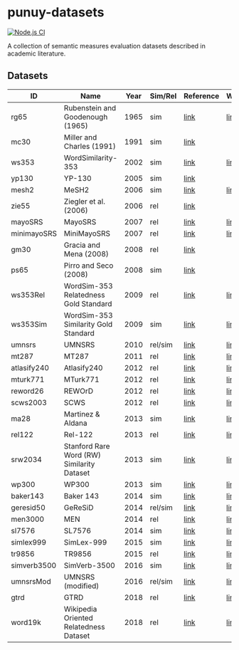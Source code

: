 # punuy-datasets

[![Node.js CI](https://github.com/andrefs/punuy-datasets/actions/workflows/node.js.yml/badge.svg)](https://github.com/andrefs/punuy-datasets/actions/workflows/node.js.yml)

A collection of semantic measures evaluation datasets described in academic literature.

## Datasets

<!-- datasets-section-start -->
<!-- Automatically generated by ./src/scripts/update-readme.ts -->

| ID | Name | Year | Sim/Rel | Reference | Website | 
| --- | --- | --- | --- | --- | --- | 
| rg65 | Rubenstein and Goodenough (1965) | 1965 | sim | [link](https://dl.acm.org/doi/pdf/10.1145/365628.365657) | [link](https://dl.acm.org/doi/pdf/10.1145/365628.365657) | 
| mc30 | Miller and Charles (1991) | 1991 | sim | [link](https://sci-hub.se/https://doi.org/10.1080/01690969108406936) |  | 
| ws353 | WordSimilarity-353 | 2002 | sim | [link](https://www.cs.tau.ac.il/~ruppin/p116-finkelstein.pdf) | [link](https://www.cs.technion.ac.il/~gabr/resources/data/wordsim353/) | 
| yp130 | YP-130 | 2005 | sim | [link](http://david.wardpowers.info/Research/AI/papers/200601-GWC-VerbSimWN.pdf) |  | 
| mesh2 | MeSH2 | 2006 | sim | [link](https://users.uop.gr/~praftop/papers/pdf/wms06-PVHR.pdf) | [link](https://www.intelligence.tuc.gr/similarity/datasets.php) | 
| zie55 | Ziegler et al. (2006) | 2006 | rel | [link](https://web.archive.org/web/20070824183036id_/http://www.informatik.uni-freiburg.de/~ksimon/papers/CIKM-06-Proximity.pdf) |  | 
| mayoSRS | MayoSRS | 2007 | rel | [link](https://www.sciencedirect.com/science/article/pii/S1532046406000645?via%3Dihub) | [link](https://conservancy.umn.edu/handle/11299/196265) | 
| minimayoSRS | MiniMayoSRS | 2007 | rel | [link](https://www.sciencedirect.com/science/article/pii/S1532046406000645?via%3Dihub) | [link](https://conservancy.umn.edu/handle/11299/196265) | 
| gm30 | Gracia and Mena (2008) | 2008 | rel | [link](https://oa.upm.es/6549/1/Web-based_Measure.pdf) |  | 
| ps65 | Pirro and Seco (2008) | 2008 | sim | [link](https://dl.acm.org/doi/abs/10.1007/978-3-540-88873-4_25) |  | 
| ws353Rel | WordSim-353 Relatedness Gold Standard | 2009 | rel | [link](https://aclanthology.org/N09-1003.pdf) | [link](http://alfonseca.org/eng/research/wordsim353.html) | 
| ws353Sim | WordSim-353 Similarity Gold Standard | 2009 | sim | [link](https://aclanthology.org/N09-1003.pdf) | [link](http://alfonseca.org/eng/research/wordsim353.html) | 
| umnsrs | UMNSRS | 2010 | rel/sim | [link](https://www.ncbi.nlm.nih.gov/pmc/articles/PMC3041430/pdf/amia-2010_sympproc_0572.pdf) | [link](https://conservancy.umn.edu/handle/11299/196265) | 
| mt287 | MT287 | 2011 | rel | [link](http://www.kiraradinsky.com/files/Radinsky-TemporalSemantics.pdf) | [link](http://www.kiraradinsky.com/Datasets.html) | 
| atlasify240 | Atlasify240 | 2012 | rel | [link](https://www.brenthecht.com/papers/bhecht_sigir2012_ExpSpatialization_SRplusE.pdf) | [link](https://users.cs.northwestern.edu/~ddowney/data_code.html) | 
| mturk771 | MTurk771 | 2012 | rel | [link](https://www-ai.cs.tu-dortmund.de/LEHRE/FACHPROJEKT/WS1213/WordCorrelations.pdf) | [link](http://www2.mta.ac.il/~gideon/datasets/mturk_771.html) | 
| reword26 | REWOrD | 2012 | rel | [link](https://cdn.aaai.org/ojs/8107/8107-13-11634-1-2-20201228.pdf) | [link](https://relwod.wordpress.com/datasets/) | 
| scws2003 | SCWS | 2012 | rel | [link](https://aclanthology.org/P12-1092.pdf) | [link](https://ai.stanford.edu/~ehhuang/) | 
| ma28 | Martinez & Aldana | 2013 | sim | [link](https://hal.science/hal-01628399/file/article.pdf) | [link](https://hal.science/hal-01628399/file/article.pdf) | 
| rel122 | Rel-122 | 2013 | rel | [link](https://www.cs.ucf.edu/~seansz/publications/acl2013-szumlanski.pdf) | [link](https://www.cs.ucf.edu/~seansz/rel-122/) | 
| srw2034 | Stanford Rare Word (RW) Similarity Dataset | 2013 | sim | [link](https://nlp.stanford.edu/~lmthang/data/papers/conll13_morpho.pdf) | [link](https://nlp.stanford.edu/~lmthang/morphoNLM/) | 
| wp300 | WP300 | 2013 | sim | [link](https://www.microsoft.com/en-us/research/wp-content/uploads/2016/02/CIKM841-Li.pdf) | [link](http://adapt.seiee.sjtu.edu.cn/similarity/) | 
| baker143 | Baker 143 | 2014 | sim | [link](https://aclanthology.org/D14-1034.pdf) | [link](https://github.com/sb895/verb-similarity-dataset) | 
| geresid50 | GeReSiD | 2014 | rel/sim | [link](https://www.academia.edu/download/45239000/1402.3371.pdf) | [link](https://github.com/ucd-spatial/Datasets/tree/master/geresid-geo_relatedness_similarity_dataset) | 
| men3000 | MEN | 2014 | rel | [link](https://core.ac.uk/download/pdf/35317232.pdf) | [link](https://staff.fnwi.uva.nl/e.bruni/MEN) | 
| sl7576 | SL7576 | 2014 | sim | [link](https://aclanthology.org/P14-1068.pdf) | [link](https://sites.google.com/view/carinasilberer) | 
| simlex999 | SimLex-999 | 2015 | sim | [link](https://aclanthology.org/J15-4004.pdf) | [link](https://fh295.github.io/simlex.html) | 
| tr9856 | TR9856 | 2015 | rel | [link](https://aclanthology.org/P15-2069.pdf) | [link](https://developer.ibm.com/exchanges/data/all/multi-word-term-relatedness-benchmark/) | 
| simverb3500 | SimVerb-3500 | 2016 | sim | [link](https://aclanthology.org/D16-1235.pdf) | [link](https://www.repository.cam.ac.uk/items/8a568201-0fa4-4e54-81b1-f920102492ea) | 
| umnsrsMod | UMNSRS (modified) | 2016 | rel/sim | [link](https://academic.oup.com/bioinformatics/article/32/23/3635/2525643) | [link](https://conservancy.umn.edu/handle/11299/196265) | 
| gtrd | GTRD | 2018 | rel | [link](https://pdfs.semanticscholar.org/f8f1/b82386147b6a9142b2cff2dc662a3e614d80.pdf) | [link](https://github.com/czgbjy/GTRD) | 
| word19k | Wikipedia Oriented Relatedness Dataset | 2018 | rel | [link](https://aclanthology.org/L18-1408.pdf) | [link](https://developer.ibm.com/exchanges/data/all/wikipedia-oriented-relatedness/) | 

<!-- datasets-section-end -->




